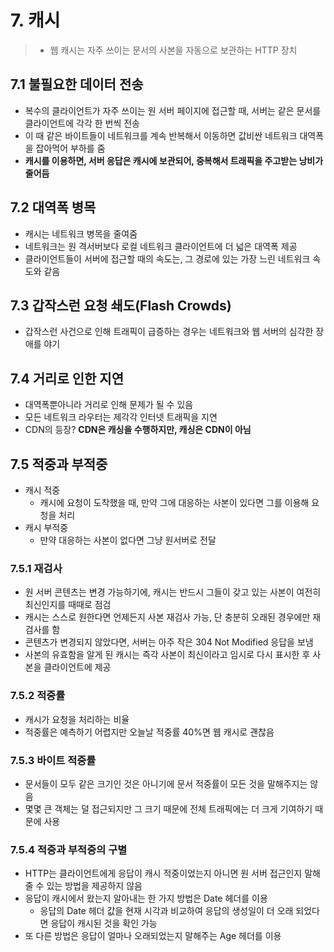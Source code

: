 # 7. 캐시

> - 웹 캐시는 자주 쓰이는 문서의 사본을 자동으로 보관하는 HTTP 장치

## 7.1 불필요한 데이터 전송

- 복수의 클라이언트가 자주 쓰이는 원 서버 페이지에 접근할 때, 서버는 같은 문서를 클라이언트에 각각 한 번씩 전송
- 이 때 같은 바이트들이 네트워크를 계속 반복해서 이동하면 값비싼 네트워크 대역폭을 잡아먹어 부하를 줌
- **캐시를 이용하면, 서버 응답은 캐시에 보관되어, 중복해서 트래픽을 주고받는 낭비가 줄어듬**

## 7.2 대역폭 병목

- 캐시는 네트워크 병목을 줄여줌
- 네트워크는 원 격서버보다 로컬 네트워크 클라이언트에 더 넓은 대역폭 제공
- 클라이언트들이 서버에 접근할 때의 속도는, 그 경로에 있는 가장 느린 네트워크 속도와 같음

## 7.3 갑작스런 요청 쇄도(Flash Crowds)

- 갑작스런 사건으로 인해 트래픽이 급증하는 경우는 네트워크와 웹 서버의 심각한 장애를 야기

## 7.4 거리로 인한 지연

- 대역폭뿐아니라 거리로 인해 문제가 될 수 있음
- 모든 네트워크 라우터는 제각각 인터넷 트래픽을 지연
- CDN의 등장? **CDN은 캐싱을 수행하지만, 캐싱은 CDN이 아님**

## 7.5 적중과 부적중

- 캐시 적중
  - 캐시에 요청이 도착했을 때, 만약 그에 대응하는 사본이 있다면 그를 이용해 요청을 처리
- 캐시 부적중
  - 만약 대응하는 사본이 없다면 그냥 원서버로 전달

### 7.5.1 재검사

- 원 서버 콘텐츠는 변경 가능하기에, 캐시는 반드시 그들이 갖고 있는 사본이 여전히 최신인지를 때때로 점검
- 캐시는 스스로 원한다면 언제든지 사본 재검사 가능, 단 충분히 오래된 경우에만 재검사를 함
- 콘텐츠가 변경되지 않았다면, 서버는 아주 작은 304 Not Modified 응답을 보냄
- 사본의 유효함을 알게 된 캐시는 즉각 사본이 최신이라고 임시로 다시 표시한 후 사본을 클라이언트에 제공

### 7.5.2 적중률

- 캐시가 요청을 처리하는 비율
- 적중률은 예측하기 어렵지만 오늘날 적중률 40%면 웹 캐시로 괜찮음

### 7.5.3 바이트 적중률

- 문서들이 모두 같은 크기인 것은 아니기에 문서 적중률이 모든 것을 말해주지는 않음
- 몇몇 큰 객체는 덜 접근되지만 그 크기 때문에 전체 트래픽에는 더 크게 기여하기 때문에 사용

### 7.5.4 적중과 부적중의 구별

- HTTP는 클라이언트에게 응답이 캐시 적중이었는지 아니면 원 서버 접근인지 말해줄 수 있는 방법을 제공하지 않음
- 응답이 캐시에서 왔는지 알아내는 한 가지 방법은 Date 헤더를 이용
  - 응답의 Date 헤더 값을 현재 시각과 비교하여 응답의 생성일이 더 오래 되었다면 응답이 캐시된 것을 확인 가능
- 또 다른 방법은 응답이 얼마나 오래되었는지 말해주는 Age 헤더를 이용

